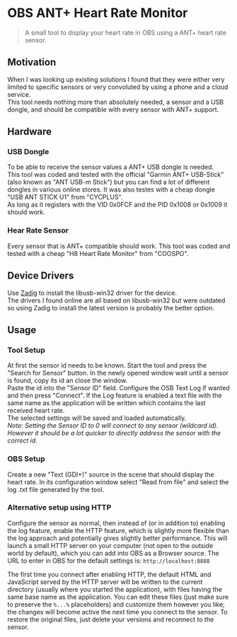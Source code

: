 ﻿# OBS ANT+ Heart Rate Monitor
> A small tool to display your heart rate in OBS using a ANT+ heart rate sensor.

## Motivation
When I was looking up existing solutions I found that they were either very limited to specific sensors or very convoluted by using a phone and a cloud service.\
This tool needs nothing more than absolutely needed, a sensor and a USB dongle, and should be compatible with every sensor with ANT+ support.

## Hardware
### USB Dongle
To be able to receive the sensor values a ANT+ USB dongle is needed.\
This tool was coded and tested with the official "Garmin ANT+ USB-Stick" (also known as "ANT USB-m Stick") but you can find a lot of different dongles in various online stores.
It was also testes with a cheap dongle "USB ANT STICK U1" from "CYCPLUS".\
As long as it registers with the VID 0x0FCF and the PID 0x1008 or 0x1009 it should work.
### Hear Rate Sensor
Every sensor that is ANT+ compatible should work. This tool was coded and tested with a cheap "H8 Heart Rate Monitor" from "COOSPO".

## Device Drivers
Use [Zadig](https://zadig.akeo.ie) to install the libusb-win32 driver for the device.\
The drivers I found online are all based on libusb-win32 but were outdated so using Zadig to install the latest version is probably the better option.

## Usage
### Tool Setup
At first the sensor id needs to be known. Start the tool and press the "Search for Sensor" button. In the newly opened window wait until a sensor is found, copy its id an close the window.\
Paste the id into the "Sensor ID" field. Configure the OSB Text Log if wanted and then press "Connect". If the Log feature is enabled a text file with the same name as the application will be written which contains the last received heart rate.\
The selected settings will be saved and loaded automatically.\
*Note: Setting the Sensor ID to 0 will connect to any sensor (wildcard id). However it should be a lot quicker to directly address the sensor with the correct id.*

### OBS Setup
Create a new "Text (GDI+)" source in the scene that should display the heart rate. In its configuration window select "Read from file" and select the log .txt file generated by the tool.

### Alternative setup using HTTP
Configure the sensor as normal, then instead of (or in addition to) enabling the log feature, enable the HTTP feature, which is slightly more flexible than the log approach and potentially gives slightly better performance.
This will launch a small HTTP server on your computer (not open to the outside world by default), which you can add into OBS as a Browser source. The URL to enter in OBS for the default settings is: `http://localhost:8888`

The first time you connect after enabling HTTP, the default HTML and JavaScript served by the HTTP server will be written to the current directory (usually where you started the application), with files having the same base name as the application.
You can edit these files (just make sure to preserve the `%...%` placeholders) and customize them however you like; the changes will become active the next time you connect to the sensor.
To restore the original files, just delete your versions and reconnect to the sensor.
